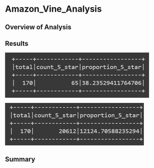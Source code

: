 # Amazon_Vine_Analysis

## Overview of Analysis


## Results

![This is an image](https://github.com/mmstrouth/Amazon_Vine_Analysis/blob/df41fd56be71c5a642086fb2fa38eb3a9c873cb4/paid_proportion.png)

![This is an image](https://github.com/mmstrouth/Amazon_Vine_Analysis/blob/df41fd56be71c5a642086fb2fa38eb3a9c873cb4/unpaid_proportion.png)


## Summary
